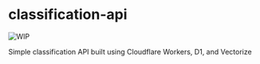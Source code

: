 # classification-api

![WIP](https://pub-b4e6ed9616414ace9314e84c0a5cd3e8.r2.dev/workinprogress.jpg)

Simple classification API built using Cloudflare Workers, D1, and Vectorize
